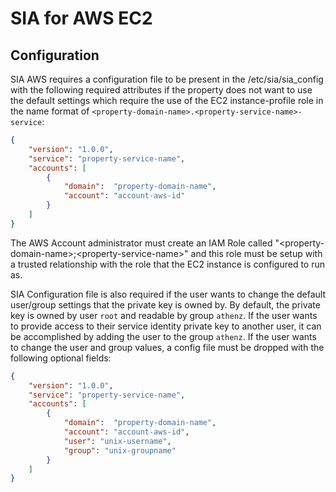 # SIA for AWS EC2

## Configuration

SIA AWS requires a configuration file to be present in the /etc/sia/sia_config with the
following required attributes if the property does not want to use the default settings
which require the use of the EC2 instance-profile role in the name format of
`<property-domain-name>.<property-service-name>-service`:

```json
{
    "version": "1.0.0",
    "service": "property-service-name",
    "accounts": [
        {
            "domain":  "property-domain-name",
            "account": "account-aws-id"
        }
    ]
}
```

The AWS Account administrator must create an IAM Role called
"\<property-domain-name\>;\<property-service-name\>" and this role must be setup
with a trusted relationship with the role that the EC2 instance is
configured to run as.

SIA Configuration file is also required if the user wants to change the default
user/group settings that the private key is owned by. By default, the private key
is owned by user `root` and readable by group `athenz`. If the user wants to
provide access to their service identity private key to another user, it can
be accomplished by adding the user to the group `athenz`. If the user wants to
change the user and group values, a config file must be dropped with the following
optional fields:

```json
{
    "version": "1.0.0",
    "service": "property-service-name",
    "accounts": [
        {
            "domain":  "property-domain-name",
            "account": "account-aws-id",
            "user": "unix-username",
            "group": "unix-groupname"
        }
    ]
}
```
